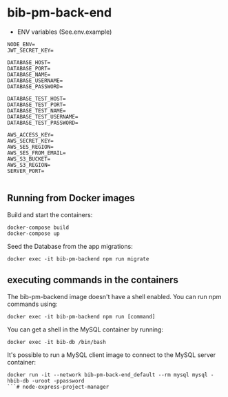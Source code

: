 # bib-pm-back-end

- ENV variables (See.env.example)

```
NODE_ENV=
JWT_SECRET_KEY=

DATABASE_HOST=
DATABASE_PORT=
DATABASE_NAME=
DATABASE_USERNAME=
DATABASE_PASSWORD=

DATABASE_TEST_HOST=
DATABASE_TEST_PORT=
DATABASE_TEST_NAME=
DATABASE_TEST_USERNAME=
DATABASE_TEST_PASSWORD=

AWS_ACCESS_KEY=
AWS_SECRET_KEY=
AWS_SES_REGION=
AWS_SES_FROM_EMAIL=
AWS_S3_BUCKET=
AWS_S3_REGION=
SERVER_PORT=


```

## Running from Docker images

Build and start the containers: 
```
docker-compose build
docker-compose up
```

Seed the Database from the app migrations:
```
docker exec -it bib-pm-backend npm run migrate
```
## executing commands in the containers 

The bib-pm-backend image doesn't have a shell enabled. You can run npm commands using: 
```
docker exec -it bib-pm-backend npm run [command]
```

You can get a shell in the MySQL container by running:

```
docker exec -it bib-db /bin/bash
```

It's possible to run a MySQL client image to connect to the MySQL server container:

```
docker run -it --network bib-pm-back-end_default --rm mysql mysql -hbib-db -uroot -ppassword
```# node-express-project-manager
